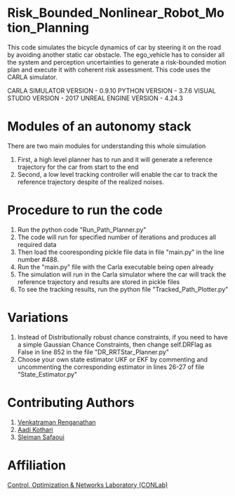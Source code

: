 # Risk_Bounded_Nonlinear_Robot_Motion_Planning
This code simulates the bicycle dynamics of car by steering it on the road by avoiding another static car obstacle. The ego_vehicle has to consider all the system and perception uncertainties to generate a risk-bounded motion plan and execute it with coherent risk assessment. This code uses the CARLA simulator.

CARLA SIMULATOR VERSION - 0.9.10
PYTHON VERSION          - 3.7.6
VISUAL STUDIO VERSION   - 2017
UNREAL ENGINE VERSION   - 4.24.3

# Modules of an autonomy stack
There are two main modules for understanding this whole simulation
1. First, a high level planner has to run and it will generate a reference trajectory for the car from start to the end
2. Second, a low level tracking controller will enable the car to track the reference trajectory despite of the realized noises.

# Procedure to run the code
1. Run the python code "Run_Path_Planner.py"
2. The code will run for specified number of iterations and produces all required data
3. Then load the cooresponding pickle file data in file "main.py" in the line number #488.
4. Run the "main.py" file with the Carla executable being open already
5. The simulation will run in the Carla simulator where the car will track the reference trajectory and results are stored in pickle files
6. To see the tracking results, run the python file "Tracked_Path_Plotter.py"

# Variations
1. Instead of Distributionally robust chance constraints, if you need to have a simple Gaussian Chance Constraints, then change self.DRFlag as False in line 852 in the file "DR_RRTStar_Planner.py"
2. Choose your own state estimator UKF or EKF by commenting and uncommenting the corresponding estimator in lines 26-27 of file "State_Estimator.py"

# Contributing Authors
1. [Venkatraman Renganathan](https://github.com/venkatramanrenganathan)
2. [Aadi Kothari](https://github.com/Aadi0902)
3. [Sleiman Safaoui](https://github.com/The-SS)

# Affiliation
[Control, Optimization & Networks Laboratory (CONLab)](https://github.com/TSummersLab)
